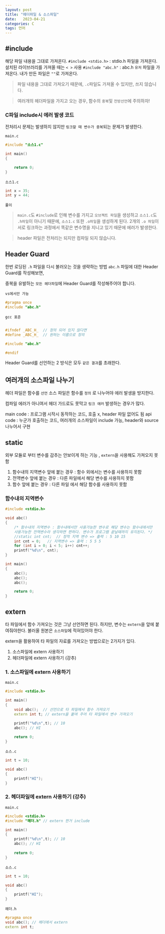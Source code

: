 ```yaml
---
layout: post
title: "헤더파일 & 소스파일"
date:   2023-04-21
categories: C
tags: 언어
---
```


## #include
해당 파일 내용을 그대로 가져온다.
`#include <stdio.h>` : stdio.h 파일을 가져온다. 설치된 라이브러리를 가져올 때는 `< >` 사용
`#include "abc.h"` : abc.h `유저` 파일을 가져온다. 내가 만든 파일은 `""`로 가져온다.
>파일 내용을 그대로 가져오기 때문에, `.c`파일도 가져올 수 있지만, 쓰지 않습니다.

> 여러개의 헤더파일을 가지고 오는 경우, 함수의 `중복`및 `전방선언`에 주의하자!

### C파일 include시 에러 발생 코드
전처리시 문제는 발생하지 않지만 `링크할 때 변수가 중복`되는 문제가 발생한다.

`main.c`
```cpp
#include "소스1.c"

int main()
{

	return 0;
}
```

`소스1.c`
```cpp
int x = 35;
int y = 44;
```
`풀이`

>`main.c`도 `#include`로 인해 변수를 가지고 `오브젝트 파일`을 생성하고  `소스1.c`도 `.h파일`이 아니기 때문에, `소스1.c` 또한 `.o파일`을 생성하게 된다. 2개의 `.o 파일`이 서로 링크하는 과정에서 똑같은 변수명을 지니고 있기 때문에 에러가 발생한다.

> header 파일은 전처리는 되지만 컴파일 되지 않습니다.

## Header Guard
한번 로딩된 `.h` 파일을 다시 불러오는 것을 생략하는 방법
`abc.h` 파일에 대한 Header Guard를 작성해보면,

중복을 유발하는 `모든 헤더파일`에 Header Guard를 작성해주어야 합니다.

`vs에서만 가능`
```cpp 
#pragma once  
#include "abc.h"
```

`gcc 표준`
```cpp

#ifndef	_ABC_H_  // 정의 되어 있지 않다면 
#define _ABC_H_  // 원하는 이름으로 정의 

#include "abc.h"

#endif

```

Header Guard를 선언하는 2 방식은 모두 `같은 결과`를 초래한다.

## 여러개의 소스파일 나누기
헤더 파일은 함수를 `선언` 소스 파일은 함수를 `정의` 로 나누어야 에러 발생을 방지한다.

컴파일 에러가 아니여서 헤더 가드로도 못막고 `링크 에러` 발생하는 경우가 많다.
 
main code : 프로그램 시작시 동작하는 코드, 호출 x, header 파일 없어도 됨
api code : 누군가 호출하는 코드, 여러개의 소스파일이 include 가능, header와 source 나누어서 구현

## static

외부 모듈로 부터 변수를 감추는 안보이게 하는 기능 , `extern`을 사용해도 가져오지 못함

1. 함수내의 지역변수 앞에 붙는 경우 : 함수 외에서는 변수를 사용하지 못함
2. 전역변수 앞에 붙는 경우 : 다른 파일에서 해당 변수를 사용하지 못함
3. 함수 앞에 붙는 경우 : 다른 파일 에서 해당 함수를 사용하지 못함

### 함수내의 지역변수
```cpp
#include <stdio.h>

void abc()
{
	/* 함수내의 지역변수 : 함수내에서만 사용가능한 변수로 해당 변수는 함수내에서만 
    사용가능한 전역변수라 생각하면 편하다. 변수가 프로그램 끝날때까지 유지된다. */
	//static int cnt;  // 정적 지역 변수 => 출력 : 5 10 15
	int cnt = 0;   // 지역변수 => 출력 : 5 5 5
	for (int i = 0; i < 5; i++) cnt++;
	printf("%d\n", cnt);
}

int main()
{
	abc();
	abc();
	abc();

	return 0;
}
```

## extern
타 파일에서 함수 가져오는 것은 그냥 선언하면 된다. 하지만, 변수는 `extern`을 앞에 붙여줘야한다. 불러올 원본은 `소스파일`에 적혀있어야 한다.

extern을 활용하여 타 파일의 자료를 가져오는 방법으로는 2가지가 있다.

1. 소스파일에 extern 사용하기
2. 헤더파일에 extern 사용하기 (강추)

### 1. 소스파일에 extern 사용하기
`main.c`
```cpp
#include <stdio.h>

int main()
{
	void abc();  // 선언으로 타 파일에서 함수 가져오기
	extern int t; // extern을 붙여 주어 타 파일에서 변수 가져오기

	printf("%d\n",t); // 10
	abc(); // HI
	
	return 0;
}
```

`소스.c`
```cpp
int t = 10;

void abc()
{
	printf("HI");
}
```

### 2. 헤더파일에 extern 사용하기 (강추)
`main.c`
```cpp
#include <stdio.h>
#include "헤더.h" // extern 한거 include

int main()
{
	printf("%d\n",t); // 10
	abc(); // HI
	
	return 0;
}
```
`소스.c`
```cpp
int t = 10;

void abc()
{
	printf("HI");
}
```
`헤더.h`
```cpp
#pragma once
void abc(); // 헤더에서 extern
extern int t; 
```